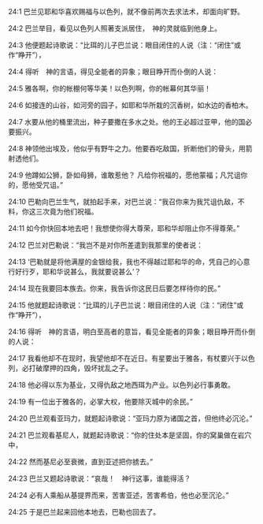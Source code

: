 <a id="1"></a>24:1  巴兰见耶和华喜欢赐福与以色列，就不像前两次去求法术，却面向旷野。  

<a id="2"></a>24:2  巴兰举目，看见以色列人照著支派居住，　神的灵就临到他身上。  

<a id="3"></a>24:3  他便题起诗歌说：“比珥的儿子巴兰说：眼目闭住的人说（注：“闭住”或作“睁开”），  

<a id="4"></a>24:4  得听　神的言语，得见全能者的异象；眼目睁开而仆倒的人说：  

<a id="5"></a>24:5  雅各啊，你的帐棚何等华美！以色列啊，你的帐幕何其华丽！  

<a id="6"></a>24:6  如接连的山谷，如河旁的园子，如耶和华所栽的沉香树，如水边的香柏木。  

<a id="7"></a>24:7  水要从他的桶里流出，种子要撒在多水之处。他的王必超过亚甲，他的国必要振兴。  

<a id="8"></a>24:8  神领他出埃及，他似乎有野牛之力。他要吞吃敌国，折断他们的骨头，用箭射透他们。  

<a id="9"></a>24:9  他蹲如公狮，卧如母狮，谁敢惹他？ 凡给你祝福的，愿他蒙福；凡咒诅你的，愿他受咒诅。”  

<a id="10"></a>24:10  巴勒向巴兰生气，就拍起手来，对巴兰说：“我召你来为我咒诅仇敌，不料，你这三次竟为他们祝福。  

<a id="11"></a>24:11  如今你快回本地去吧！我想使你得大尊荣，耶和华却阻止你不得尊荣。”  

<a id="12"></a>24:12  巴兰对巴勒说：“我岂不是对你所差遣到我那里的使者说：  

<a id="13"></a>24:13  ‘巴勒就是将他满屋的金银给我，我也不得越过耶和华的命，凭自己的心意行好行歹，耶和华说甚么，我就要说甚么’？  

<a id="14"></a>24:14  现在我要回本族去。你来，我告诉你这民日后要怎样待你的民。”  

<a id="15"></a>24:15  他就题起诗歌说：“比珥的儿子巴兰说：眼目闭住的人说（注：“闭住”或作“睁开”），  

<a id="16"></a>24:16  得听　神的言语，明白至高者的意旨，看见全能者的异象；眼目睁开而仆倒的人说：  

<a id="17"></a>24:17  我看他却不在现时，我望他却不在近日。有星要出于雅各，有杖要兴于以色列，必打破摩押的四角，毁坏扰乱之子。  

<a id="18"></a>24:18  他必得以东为基业，又得仇敌之地西珥为产业。以色列必行事勇敢。  

<a id="19"></a>24:19  有一位出于雅各的，必掌大权，他要除灭城中的余民。”  

<a id="20"></a>24:20  巴兰观看亚玛力，就题起诗歌说：“亚玛力原为诸国之首，但他终必沉沦。”  

<a id="21"></a>24:21  巴兰观看基尼人，就题起诗歌说：“你的住处本是坚固，你的窝巢做在岩穴中，　  

<a id="22"></a>24:22  然而基尼必至衰微，直到亚述把你掳去。”  

<a id="23"></a>24:23  巴兰又题起诗歌说：“哀哉！　神行这事，谁能得活？  

<a id="24"></a>24:24  必有人乘船从基提界而来，苦害亚述，苦害希伯，他也必至沉沦。”  

<a id="25"></a>24:25  于是巴兰起来回他本地去，巴勒也回去了。  
